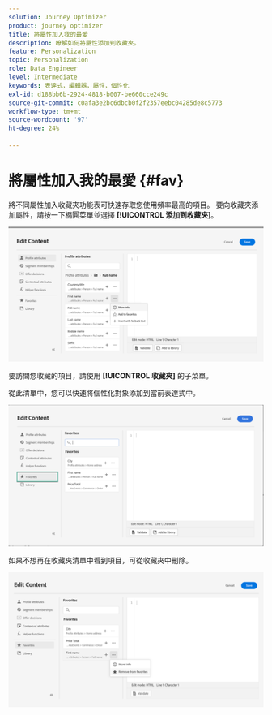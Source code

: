 ```yaml
---
solution: Journey Optimizer
product: journey optimizer
title: 將屬性加入我的最愛
description: 瞭解如何將屬性添加到收藏夾。
feature: Personalization
topic: Personalization
role: Data Engineer
level: Intermediate
keywords: 表達式，編輯器，屬性，個性化
exl-id: d188bb6b-2924-4818-b007-be660cce249c
source-git-commit: c0afa3e2bc6dbcb0f2f2357eebc04285de8c5773
workflow-type: tm+mt
source-wordcount: '97'
ht-degree: 24%

---
```


# 將屬性加入我的最愛 {#fav}

將不同屬性加入收藏夾功能表可快速存取您使用頻率最高的項目。 要向收藏夾添加屬性，請按一下橢圓菜單並選擇 **[!UICONTROL 添加到收藏夾]**。

![](assets/favorite-option.png)

要訪問您收藏的項目，請使用 **[!UICONTROL 收藏夾]** 的子菜單。

從此清單中，您可以快速將個性化對象添加到當前表達式中。

![](assets/favorite-list.png)

如果不想再在收藏夾清單中看到項目，可從收藏夾中刪除。

![](assets/favorite-remove.png)
